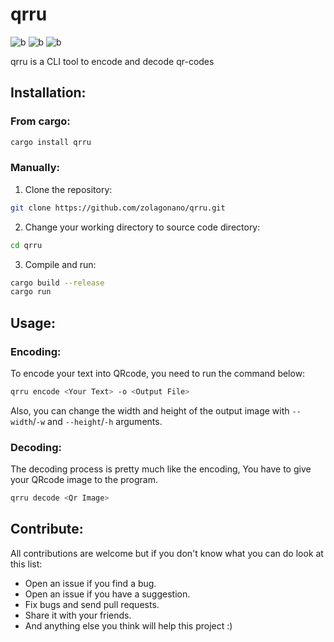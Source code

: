 # qrru

![b](https://img.shields.io/crates/l/qrru)
![b](https://img.shields.io/crates/d/qrru)
![b](https://img.shields.io/crates/v/qrru)

qrru is a CLI tool to encode and decode qr-codes

## Installation:

### From cargo:

```bash
cargo install qrru
```

### Manually:

1. Clone the repository:

```bash
git clone https://github.com/zolagonano/qrru.git
```

2. Change your working directory to source code directory:

```bash
cd qrru
```

3. Compile and run:

```bash
cargo build --release
cargo run
```

## Usage:

### Encoding:

To encode your text into QRcode, you  need to run the command below:

```bash
qrru encode <Your Text> -o <Output File>
```

Also, you can change the width and height of the output image with `--width`/`-w` and `--height`/`-h` arguments.

### Decoding:

The decoding process is pretty much like the encoding, You have to give your QRcode image to the program.

```bash
qrru decode <Qr Image>
```

## Contribute:
All contributions are welcome but if you don't know what you can do look at this list:

- Open an issue if you find a bug.
- Open an issue if you have a suggestion.
- Fix bugs and send pull requests.
- Share it with your friends.
- And anything else you think will help this project :)
